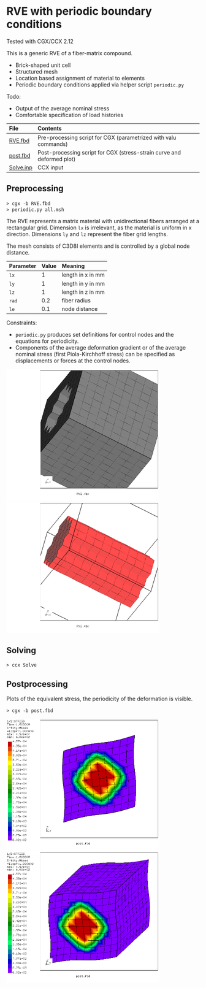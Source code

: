 # RVE with periodic boundary conditions
Tested with CGX/CCX 2.12

This is a generic RVE of a fiber-matrix compound.

+ Brick-shaped unit cell
+ Structured mesh
+ Location based assignment of material to elements
+ Periodic boundary conditions applied via helper script `periodic.py`

Todo:
+ Output of the average nominal stress
+ Comfortable specification of load histories


| File     | Contents    |
| :------------- | :------------- |
| [RVE.fbd](RVE.fbd)     | Pre-processing script for CGX (parametrized with valu commands)     |
| [post.fbd](post.fbd) | Post-processing script for CGX (stress-strain curve and deformed plot) |
| [Solve.inp](Solve.inp) | CCX input |

## Preprocessing

```
> cgx -b RVE.fbd
> periodic.py all.msh
```

The RVE represents a matrix material with unidirectional fibers arranged at a rectangular grid. Dimension  `lx` is irrelevant, as the material is uniform
in x direction. Dimensions `ly` and `lz` represent the fiber grid lengths.

The mesh consists of C3D8I elements and is controlled by a global node distance.

| Parameter | Value | Meaning |
| :------------- |  :------------- | :------------- |
| `lx` | 1 | length in x in mm |
| `ly` | 1 | length in y in mm |
| `lz` | 1 | length in z in mm |
| `rad` | 0.2 | fiber radius |
| `le` | 0.1 | node distance |

Constraints:

* `periodic.py` produces set definitions for control nodes and the equations for periodicity.
* Components of the average deformation gradient or of the average nominal stress (first Piola-Kirchhoff stress) can be specified as displacements or forces at the control nodes.

<img src="matrix.png" width="400"><img src="fiber.png" width="400">

## Solving
```
> ccx Solve
```

## Postprocessing

Plots of the equivalent stress, the periodicity of the deformation is visible.
```
> cgx -b post.fbd
```


<img src="se.png" width="400" title="Equivalent stress"><img src="se-rot.png" width="400" title="Equivalent stress">

